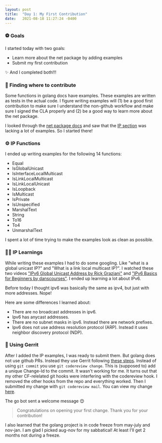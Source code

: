 ```yaml
---
layout: post
title:  "Day 1: My First Contribution"
date:   2021-08-18 11:27:24 -0400
---
```


### ⚽ Goals
I started today with two goals:
* Learn more about the net package by adding examples
* Submit my first contribution

✨ And I completed both!!!


### 🔎 Finding where to contribute
Some functions in golang docs have examples. These examples are written as tests
in the actual code. I figure writing examples will (1) be a good first contribution
to make sure I understand the non-github workflow and make sure I signed the CLA
properly and (2) be a good way to learn more about the net package.

I looked through the [net package docs](https://pkg.go.dev/net) and saw that the
[IP section](https://pkg.go.dev/net#IP) was lacking a lot of examples. So I
started there!
 
### ⚙️ IP Functions
I ended up writing examples for the following 14 functions:
* Equal
* IsGlobalUnicast
* IsInterfaceLocalMulticast
* IsLinkLocalMulticast
* IsLinkLocalUnicast
* IsLoopback
* IsMulticast
* IsPrivate
* IsUnspecified
* MarshalText
* String
* To16
* To4
* UnmarshalText

I spent a lot of time trying to make the examples look as clean as possible.

### 👩‍💻 IP Learnings
While writing these examples I had to do some googling. Like "what is a global
unicast IP?" and "What is a link local multicast IP?". I watched these two
videos ["IPv6 Global Unicast Address by Rick
Graziani"](https://www.youtube.com/watch?v=ASdAFd7MkIU&ab_channel=RickGraziani)
and ["IPv6 Basics for Beginners by
danscourses"](https://www.youtube.com/watch?v=z7Al3P8ShM8&ab_channel=danscourses).
I ended up learning a lot about IPv6.

Before today I thought ipv6 was basically the same as ipv4, but just with more
addresses. Nope!

Here are some differences I learned about:
* There are no broadcast addresses in ipv6.
* Ipv6 has anycast addresses.
* There are no subnet masks in ipv6. Instead there are network prefixes.
* Ipv6 does not use address resolution protocol (ARP). Instead it uses neighbor
  discovery protocol (NDP).

### 📩 Using Gerrit
After I added the IP examples, I was ready to submit them. But golang does not
use github PRs. Instead they use Gerrit following [these
steps](https://golang.org/doc/contribute).  Instead of using `git commit` you
use `git codereview change`. This is (supposed to) add a unique Change-Id to the
commit. It wasn't working for me. It turns out that my other CF-relelated git
hooks were interfering with the codereview hook.  I removed the other hooks from
the repo and everything worked. Then I submitted my change with `git codereview
mail`. You can view my change [here](https://go-review.googlesource.com/c/go/+/346289).

The go bot sent a welcome message 😊
> Congratulations on opening your first change. Thank you for your contribution!

I also learned that the golang project is in code freeze from may-july and
nov-jan. I am glad I picked aug-nov for my sabbatical! At least I'll get 2
months not during a freeze.
